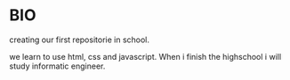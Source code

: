 # BIO
creating our first repositorie in school. 

we learn to use html, css and javascript. When i finish the highschool i will study informatic engineer.
